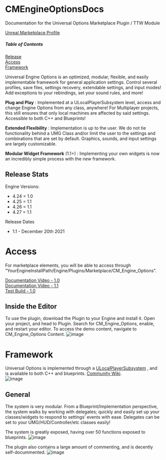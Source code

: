 # CMEngineOptionsDocs
Documentation for the Universal Options Marketplace Plugin / TTW Module   

[Unreal Marketplace Profile](https://www.unrealengine.com/marketplace/en-US/profile/M+Funderburk) 

##### Table of Contents  
[Release](#Release-stats)  
[Access](#Access)  
[Framework](#Framework)



Universal Engine Options is an optimized, modular, flexible, and easily implementable framework for general application settings. Control several profiles, save files, settings recovery, extendable settings, and input modes! Add exceptions to your rebindings, set your sound rules, and more!   

**Plug and Play** : Implemented at a ULocalPlayerSubsystem level, access and change Engine Options from any class, anywhere! For Multiplayer projects, this still ensures that only local machines are affected by said settings. Accessible to both C++ and Blueprints!  

**Extended Flexibility** : Implementation is up to the user. We do not tie functionality behind a UMG Class and/or limit the user to the settings and combinations that are set by default. Graphics, sounds, and input settings are largely customizable.    

**Modular Widget Framework** (1.1+) : Implementing your own widgets is now an incredibly simple process with the new framework.  

## Release Stats   
Engine Versions:  
- 4.24 = 1.0
- 4.25 = 1.1
- 4.26 = 1.1
- 4.27 = 1.1

Release Dates
- 1.1 - December 20th 2021

# Access  

For marketplace elements, you will be able to access through “YourEngineInstallPath/Engine/Plugins/Marketplace/CM_Engine_Options”.   
   
[Documentation Video - 1.0](https://youtu.be/-e1E1KV_mTw)  
[Documentation Video - 1.1](https://youtu.be/ibudswpE9o0)  
[Test Build - 1.0](https://drive.google.com/file/d/16SRHBlQJdJcamcISwTUcFHT6MKPjcV56/view?usp=sharing)   


## Inside the Editor
To use the plugin, download the Plugin to your Engine and install it. Open your project, and head to Plugin. Search for CM_Engine_Options, enable, and restart your editor. To access the demo content, navigate to CM_Engine_Options Content. 
![image](https://user-images.githubusercontent.com/28312571/147303926-6881ab50-7c0b-4f32-8464-746842265b8f.png)
 

# Framework

Universal Options is implemented through a [ULocalPlayerSubsystem](https://docs.unrealengine.com/en-US/API/Runtime/Engine/Subsystems/ULocalPlayerSubsystem/index.html) , and is available to both C++ and blueprints. [Community Wiki](https://www.ue4community.wiki/programming-subsystems-29v70qij).  
![image](https://user-images.githubusercontent.com/28312571/147303903-4ca4492a-7253-4084-ad01-1e0e1629f4ac.png)


## General

The system is very modular. From a Blueprint/Implementation perspective, the system walks by working with delegates; quickly and easily set up your classes/widgets to respond to settings’ events with ease. Delegates can be set to your UMG/HUD/Controller/etc classes easily!  

The system is greatly exposed, having over 50 functions exposed to blueprints.
![image](https://user-images.githubusercontent.com/28312571/147303881-813610d7-a0ca-4c14-a696-866448a62c8f.png)

The plugin also contains a large amount of commenting, and is decently self-docummented. 
![image](https://user-images.githubusercontent.com/28312571/147303849-bbfc0e4a-f217-447f-a9e3-c34491e8ea54.png)


